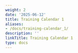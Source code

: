 ```yaml
---
weight: 2
date: '2025-06-12'
title: Training Calendar 1
aliases:
- /docs/training-calendar_1/
description: ''
linkTitle: Training Calendar 1
type: docs
---
```


